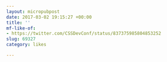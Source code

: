 ```yaml
---
layout: micropubpost
date: 2017-03-02 19:15:27 +00:00
title: ''
mf-like-of:
- https://twitter.com/CSSDevConf/status/837375985804853252
slug: 69327
category: likes

---
```

